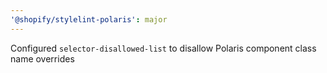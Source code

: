 ```yaml
---
'@shopify/stylelint-polaris': major
---
```


Configured `selector-disallowed-list` to disallow Polaris component class name overrides
